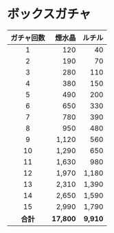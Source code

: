 # ボックスガチャ

| ガチャ回数 | 煙水晶 | ルチル |
| :---: | ---: | ---: |
| 1 | 120 | 40 |
| 2 | 190 | 70 |
| 3 | 280 | 110 |
| 4 | 380 | 150 |
| 5 | 490 | 200 |
| 6 | 650 | 330 |
| 7 | 780 | 390 |
| 8 | 950 | 480 |
| 9 | 1,120 | 560 |
| 10 | 1,290 | 650 |
| 11 | 1,630 | 980 |
| 12 | 1,970 | 1,180 |
| 13 | 2,310 | 1,390 |
| 14 | 2,650 | 1,590 |
| 15 | 2,990 | 1,790 |
| **合計** | **17,800** | **9,910** |
